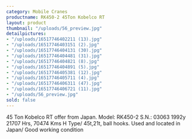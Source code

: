 ```yaml
---
category: Mobile Cranes
productname: RK450-2 45Ton Kobelco RT
layout: product
thumbnail: "/uploads/56_preview.jpg"
detailpictures:
- "/uploads/16517746402211 (13).jpg"
- "/uploads/16517746403151 (2).jpg"
- "/uploads/16517746404131 (30).jpg"
- "/uploads/16517746404481 (31).jpg"
- "/uploads/16517746404821 (8).jpg"
- "/uploads/16517746404891 (5).jpg"
- "/uploads/16517746405381 (12).jpg"
- "/uploads/16517746405711 (4).jpg"
- "/uploads/16517746406311 (47).jpg"
- "/uploads/16517746406721 (11).jpg"
- "/uploads/56_preview.jpg"
sold: false
---
```


45 Ton Kobelco RT offer from Japan.
Model: RK450-2
S.N.: 03063
1992y 
21707 Hrs, 70474 Kms
H Type/ 45t,21t, ball hooks.
Used and located in Japan/ Good working condition


